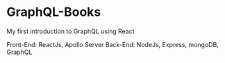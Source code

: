 # GraphQL-Books
My first introduction to GraphQL using React

Front-End: ReactJs, Apollo Server
Back-End: NodeJs, Express, mongoDB, GraphQL
